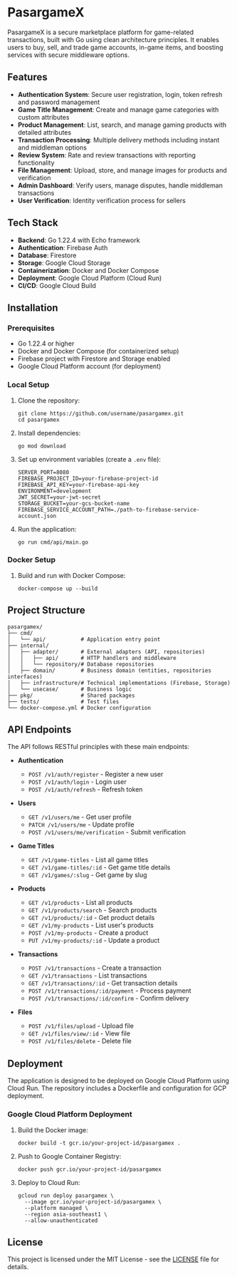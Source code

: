 # PasargameX

PasargameX is a secure marketplace platform for game-related transactions, built with Go using clean architecture principles. It enables users to buy, sell, and trade game accounts, in-game items, and boosting services with secure middleware options.

## Features

- **Authentication System**: Secure user registration, login, token refresh and password management
- **Game Title Management**: Create and manage game categories with custom attributes
- **Product Management**: List, search, and manage gaming products with detailed attributes
- **Transaction Processing**: Multiple delivery methods including instant and middleman options
- **Review System**: Rate and review transactions with reporting functionality
- **File Management**: Upload, store, and manage images for products and verification
- **Admin Dashboard**: Verify users, manage disputes, handle middleman transactions
- **User Verification**: Identity verification process for sellers

## Tech Stack

- **Backend**: Go 1.22.4 with Echo framework
- **Authentication**: Firebase Auth
- **Database**: Firestore
- **Storage**: Google Cloud Storage
- **Containerization**: Docker and Docker Compose
- **Deployment**: Google Cloud Platform (Cloud Run)
- **CI/CD**: Google Cloud Build

## Installation

### Prerequisites

- Go 1.22.4 or higher
- Docker and Docker Compose (for containerized setup)
- Firebase project with Firestore and Storage enabled
- Google Cloud Platform account (for deployment)

### Local Setup

1. Clone the repository:
   ```
   git clone https://github.com/username/pasargamex.git
   cd pasargamex
   ```

2. Install dependencies:
   ```
   go mod download
   ```

3. Set up environment variables (create a `.env` file):
   ```
   SERVER_PORT=8080
   FIREBASE_PROJECT_ID=your-firebase-project-id
   FIREBASE_API_KEY=your-firebase-api-key
   ENVIRONMENT=development
   JWT_SECRET=your-jwt-secret
   STORAGE_BUCKET=your-gcs-bucket-name
   FIREBASE_SERVICE_ACCOUNT_PATH=./path-to-firebase-service-account.json
   ```

4. Run the application:
   ```
   go run cmd/api/main.go
   ```

### Docker Setup

1. Build and run with Docker Compose:
   ```
   docker-compose up --build
   ```

## Project Structure

```
pasargamex/
├── cmd/
│   └── api/           # Application entry point
├── internal/
│   ├── adapter/       # External adapters (API, repositories)
│   │   ├── api/       # HTTP handlers and middleware
│   │   └── repository/# Database repositories
│   ├── domain/        # Business domain (entities, repositories interfaces)
│   ├── infrastructure/# Technical implementations (Firebase, Storage)
│   └── usecase/       # Business logic
├── pkg/               # Shared packages
├── tests/             # Test files
└── docker-compose.yml # Docker configuration
```

## API Endpoints

The API follows RESTful principles with these main endpoints:

- **Authentication**
  - `POST /v1/auth/register` - Register a new user
  - `POST /v1/auth/login` - Login user
  - `POST /v1/auth/refresh` - Refresh token

- **Users**
  - `GET /v1/users/me` - Get user profile
  - `PATCH /v1/users/me` - Update profile
  - `POST /v1/users/me/verification` - Submit verification

- **Game Titles**
  - `GET /v1/game-titles` - List all game titles
  - `GET /v1/game-titles/:id` - Get game title details
  - `GET /v1/games/:slug` - Get game by slug

- **Products**
  - `GET /v1/products` - List all products
  - `GET /v1/products/search` - Search products
  - `GET /v1/products/:id` - Get product details
  - `GET /v1/my-products` - List user's products
  - `POST /v1/my-products` - Create a product
  - `PUT /v1/my-products/:id` - Update a product

- **Transactions**
  - `POST /v1/transactions` - Create a transaction
  - `GET /v1/transactions` - List transactions
  - `GET /v1/transactions/:id` - Get transaction details
  - `POST /v1/transactions/:id/payment` - Process payment
  - `POST /v1/transactions/:id/confirm` - Confirm delivery

- **Files**
  - `POST /v1/files/upload` - Upload file
  - `GET /v1/files/view/:id` - View file
  - `POST /v1/files/delete` - Delete file

## Deployment

The application is designed to be deployed on Google Cloud Platform using Cloud Run. The repository includes a Dockerfile and configuration for GCP deployment.

### Google Cloud Platform Deployment

1. Build the Docker image:
   ```
   docker build -t gcr.io/your-project-id/pasargamex .
   ```

2. Push to Google Container Registry:
   ```
   docker push gcr.io/your-project-id/pasargamex
   ```

3. Deploy to Cloud Run:
   ```
   gcloud run deploy pasargamex \
     --image gcr.io/your-project-id/pasargamex \
     --platform managed \
     --region asia-southeast1 \
     --allow-unauthenticated
   ```

## License

This project is licensed under the MIT License - see the [LICENSE](LICENSE) file for details.